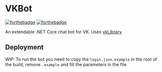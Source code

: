 # VKBot 
[![forthebadge](https://forthebadge.com/images/badges/made-with-c-sharp.svg)](http://forthebadge.com) [![forthebadge](https://forthebadge.com/images/badges/uses-git.svg)](http://forthebadge.com)

An extendable .NET Core chat bot for VK. Uses [vkLibrary](https://github.com/worldbeater/VkLibrary.Core)

## Deployment

WIP: To run the bot you need to copy the `login.json.example` in the root of the build, remove `.example` and fill the parameters in the file
